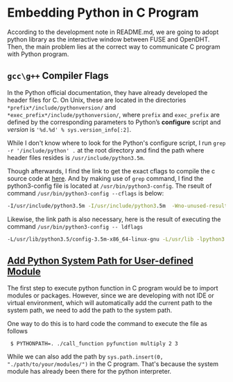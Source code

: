 # Embedding Python in C Program

According to the development note in README.md, we are going to adopt python library as the interactive window between FUSE and OpenDHT. Then, the main problem lies at the correct way to communicate C program with Python program. 

## `gcc\g++` Compiler Flags

In the Python official documentation, they have already developed the header files for C. On Unix, these are located in the directories `*prefix*/include/pythonversion/` and `*exec_prefix*/include/pythonversion/`, where `prefix` and `exec_prefix` are defined by the corresponding parameters to Python’s **configure** script and *version* is `'%d.%d' % sys.version_info[:2]`.

While I don't know where to look for the Python's configure script, I run `grep -r '/include/python' .` at the root directory and find the path where header files resides is `/usr/include/python3.5m`. 

Though afterwards, I find the link to get the exact cflags to compile the c source code at [here](https://docs.python.org/3/extending/embedding.html#compiling-and-linking-under-unix-like-systems). And by making use of `grep` command, I find the python3-config file is located at `/usr/bin/python3-config`. The rseult of command `/usr/bin/python3-config --cflags` is below: 

```cmd
-I/usr/include/python3.5m -I/usr/include/python3.5m  -Wno-unused-result -Wsign-compare -g -fstack-protector-strong -Wformat -Werror=format-security  -DNDEBUG -g -fwrapv -O3 -Wall -Wstrict-prototypes
```

Likewise, the link path is also necessary, here is the result of executing the command `/usr/bin/python3-config -- ldflags`

```cmd
-L/usr/lib/python3.5/config-3.5m-x86_64-linux-gnu -L/usr/lib -lpython3.5m -lpthread -ldl  -lutil -lm  -Xlinker -export-dynamic -Wl,-O1 -Wl,-Bsymbolic-functions
```

## [Add Python System Path for User-defined Module](https://stackoverflow.com/questions/24492327/python-embedding-in-c-importerror-no-module-named-pyfunction/35582046)

The first step to execute python function in C program would be to import modules or packages. However, since we are developing with not IDE or virtual environment, which will automatically add the current path to the system path, we need to add the path to the system path. 

One way to do this is to hard code the command to execute the file as follows

```
 $ PYTHONPATH=. ./call_function pyfunction multiply 2 3
```

While we can also add the path by `sys.path.insert(0, "./path/to/your/modules/")` in the C program. That's because the system module has already been there for the python interpreter. 


